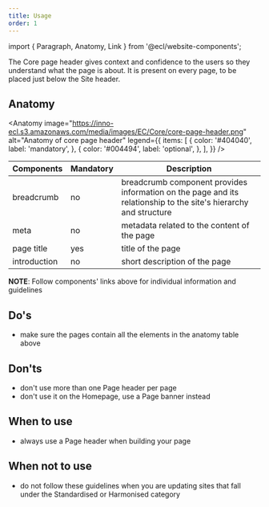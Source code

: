 ```yaml
---
title: Usage
order: 1
---
```


import { Paragraph, Anatomy, Link } from '@ecl/website-components';

<Paragraph size="lead">
  The Core page header gives context and confidence to the users so they
  understand what the page is about. It is present on every page, to be placed
  just below the Site header.
</Paragraph>

## Anatomy

<Anatomy
image="https://inno-ecl.s3.amazonaws.com/media/images/EC/Core/core-page-header.png"
alt="Anatomy of core page header"
legend={{
    items: [
      {
        color: '#404040',
        label: 'mandatory',
      },
      {
        color: '#004494',
        label: 'optional',
      },
    ],
  }}
/>

| Components                                                                          | Mandatory | Description                                                                                                      |
| ----------------------------------------------------------------------------------- | --------- | ---------------------------------------------------------------------------------------------------------------- |
| <Link to="/ec/components/navigation/breadcrumb/usage/" standalone>breadcrumb</Link> | no        | breadcrumb component provides information on the page and its relationship to the site's hierarchy and structure |
| meta                                                                                | no        | metadata related to the content of the page                                                                      |
| page title                                                                          | yes       | title of the page                                                                                                |
| introduction                                                                        | no        | short description of the page                                                                                    |

**NOTE**: Follow components' links above for individual information and guidelines

## Do's

- make sure the pages contain all the elements in the anatomy table above

## Don'ts

- don't use more than one Page header per page
- don't use it on the Homepage, use a <Link to="/ec/components/banners/page-banner/usage/">Page banner</Link> instead

## When to use

- always use a Page header when building your page

## When not to use

- do not follow these guidelines when you are updating sites that fall under the <Link to="/ec/standardised-template/">Standardised</Link> or <Link to="/ec/harmonised-templates/group1/">Harmonised</Link> category
